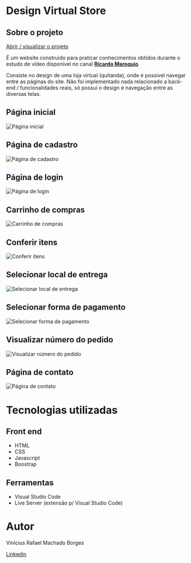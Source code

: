 # Design Virtual Store


## Sobre o projeto

[Abrir / visualizar o projeto](https://design-loja-virtual.netlify.app/)

É um website construído para praticar conhecimentos obtidos durante o estudo de vídeo disponível no canal **[Ricardo Maroquio](https://www.youtube.com/c/RicardoMaroquio)**

Consiste no design de uma loja virtual (quitanda), onde é possível navegar entre as páginas do site. Não foi implementado nada relacionado a back-end / funcionalidades reais, só possui o design e navegação entre as diversas telas.


## Página inicial
![Página inicial](img/final/Img-01.png)

## Página de cadastro
![Página de cadastro](img/final/Img-08.png)

## Página de login
![Página de login](img/final/Img-09.png)

## Carrinho de compras
![Carrinho de compras](img/final/Img-02.png)

## Conferir itens
![Conferir itens](img/final/Img-03.png)

## Selecionar local de entrega
![Selecionar local de entrega](img/final/Img-04.png)

## Selecionar forma de pagamento
![Selecionar forma de pagamento](img/final/Img-05.png)

## Visualizar número do pedido
![Visualizar número do pedido](img/final/Img-06.png)

## Página de contato
![Página de contato](img/final/Img-07.png)



# Tecnologias utilizadas
## Front end
- HTML
- CSS
- Javascript
- Boostrap
## Ferramentas
- Visual Studio Code
- Live Server (extensão p/ Visual Studio Code)



# Autor

Vinícius Rafael Machado Borges

[Linkedin](https://www.linkedin.com/in/viniborg/)

